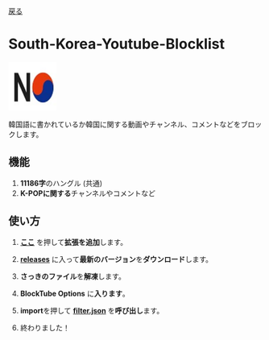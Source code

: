 [戻る](https://github.com/nijikasaiko/South-Korea-Youtube-Blocklist)


# South-Korea-Youtube-Blocklist
<a>
  <img src="https://github.com/nijikasaiko/South-Korea-Youtube-Blocklist/blob/main/pics/nokr.jpg" width="96"/>
</a>


韓国語に書かれているか韓国に関する動画やチャンネル、コメントなどをブロックします。

## 機能
1. **11186字**のハングル (共通)
2. **K-POPに関する**チャンネルやコメントなど


## 使い方
1. **[ここ](https://chrome.google.com/webstore/detail/blocktube/bbeaicapbccfllodepmimpkgecanonai)** を押して**拡張を追加**します。

2. **[releases](https://github.com/nijikasaiko/South-Korea-Youtube-Blocklist/releases)** に入って**最新のバージョン**を**ダウンロード**します。

3. **さっきのファイル**を**解凍**します。

4. **BlockTube Options** に**入ります**。

5. **import**を押して **[filter.json](https://github.com/nijikasaiko/South-Korea-Youtube-Blocklist/blob/main/filter.json)** を**呼び出し**ます。

6. 終わりました！
